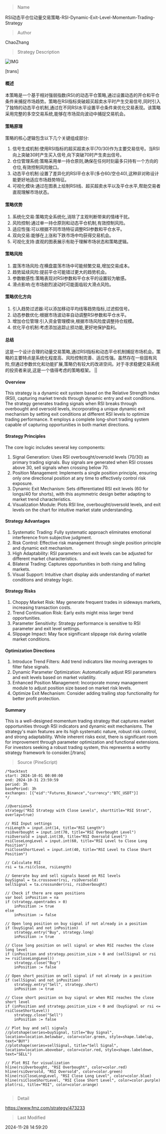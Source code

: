 
> Name

RSI动态平仓位动量交易策略-RSI-Dynamic-Exit-Level-Momentum-Trading-Strategy

> Author

ChaoZhang

> Strategy Description

![IMG](https://www.fmz.com/upload/asset/ac45c600fd979acd3f.png)

[trans]
#### 概述
本策略是一个基于相对强弱指数(RSI)的动态平仓策略,通过设置动态的开仓和平仓条件来捕捉市场趋势。策略在RSI指标突破超买超卖水平时产生交易信号,同时引入了独特的动态平仓机制,通过在不同RSI水平设置平仓条件来优化交易表现。该策略采用完整的多空交易系统,能够在市场双向波动中捕捉交易机会。

#### 策略原理
策略的核心逻辑包含以下几个关键组成部分:
1. 信号生成机制:使用RSI指标的超买超卖水平(70/30)作为主要交易信号。当RSI向上突破30时产生买入信号,向下突破70时产生卖出信号。
2. 仓位管理系统:策略采用单一持仓原则,确保在任何时刻最多只持有一个方向的仓位,有效控制风险敞口。
3. 动态平仓机制:设置了差异化的RSI平仓水平(多仓60/空仓40),这种非对称设计能更好地适应市场趋势特征。
4. 可视化模块:通过在图表上绘制RSI线、超买超卖水平以及平仓水平,帮助交易者直观理解市场状态。

#### 策略优势
1. 系统化交易:策略完全系统化,消除了主观判断带来的情绪干扰。
2. 风险控制:通过单一持仓原则和动态平仓机制,有效控制风险。
3. 适应性强:可以根据不同市场特征调整RSI参数和平仓水平。
4. 双向交易:能够在上涨和下跌市场中均获得交易机会。
5. 可视化支持:直观的图表展示有助于理解市场状态和策略逻辑。

#### 策略风险
1. 震荡市场风险:在横盘震荡市场中可能频繁交易,增加交易成本。
2. 趋势延续风险:提前平仓可能错过更大的趋势机会。
3. 参数敏感性:策略表现对RSI参数和平仓水平的设置较为敏感。
4. 滑点影响:在市场剧烈波动时可能面临较大滑点风险。

#### 策略优化方向
1. 引入趋势过滤器:可以添加移动平均线等趋势指标,过滤假信号。
2. 动态参数优化:根据市场波动率自动调整RSI参数和平仓水平。
3. 增加仓位管理:引入资金管理模块,根据市场风险度调整持仓规模。
4. 优化平仓机制:考虑添加追踪止损功能,更好地保护盈利。

#### 总结
这是一个设计合理的动量交易策略,通过RSI指标和动态平仓机制捕捉市场机会。策略的主要特点是系统化程度高、风险控制完善、适应性强。虽然存在一些固有风险,但通过参数优化和功能扩展,策略仍有较大的改进空间。对于寻求稳健交易系统的投资者来说,这是一个值得考虑的策略框架。 || 

#### Overview
This strategy is a dynamic exit system based on the Relative Strength Index (RSI), capturing market trends through dynamic entry and exit conditions. The strategy generates trading signals when RSI breaks through overbought and oversold levels, incorporating a unique dynamic exit mechanism by setting exit conditions at different RSI levels to optimize trading performance. It employs a complete long-short trading system capable of capturing opportunities in both market directions.

#### Strategy Principles
The core logic includes several key components:
1. Signal Generation: Uses RSI overbought/oversold levels (70/30) as primary trading signals. Buy signals are generated when RSI crosses above 30, sell signals when crossing below 70.
2. Position Management: Implements a single position principle, ensuring only one directional position at any time to effectively control risk exposure.
3. Dynamic Exit Mechanism: Sets differentiated RSI exit levels (60 for longs/40 for shorts), with this asymmetric design better adapting to market trend characteristics.
4. Visualization Module: Plots RSI line, overbought/oversold levels, and exit levels on the chart for intuitive market state understanding.

#### Strategy Advantages
1. Systematic Trading: Fully systematic approach eliminates emotional interference from subjective judgment.
2. Risk Control: Effective risk management through single position principle and dynamic exit mechanism.
3. High Adaptability: RSI parameters and exit levels can be adjusted for different market characteristics.
4. Bilateral Trading: Captures opportunities in both rising and falling markets.
5. Visual Support: Intuitive chart display aids understanding of market conditions and strategy logic.

#### Strategy Risks
1. Choppy Market Risk: May generate frequent trades in sideways markets, increasing transaction costs.
2. Trend Continuation Risk: Early exits might miss larger trend opportunities.
3. Parameter Sensitivity: Strategy performance is sensitive to RSI parameter and exit level settings.
4. Slippage Impact: May face significant slippage risk during volatile market conditions.

#### Optimization Directions
1. Introduce Trend Filters: Add trend indicators like moving averages to filter false signals.
2. Dynamic Parameter Optimization: Automatically adjust RSI parameters and exit levels based on market volatility.
3. Enhanced Position Management: Incorporate money management module to adjust position size based on market risk levels.
4. Optimize Exit Mechanism: Consider adding trailing stop functionality for better profit protection.

#### Summary
This is a well-designed momentum trading strategy that captures market opportunities through RSI indicators and dynamic exit mechanisms. The strategy's main features are its high systematic nature, robust risk control, and strong adaptability. While inherent risks exist, there is significant room for improvement through parameter optimization and functional extensions. For investors seeking a robust trading system, this represents a worthy strategy framework to consider.[/trans]



> Source (PineScript)

``` pinescript
/*backtest
start: 2024-10-01 00:00:00
end: 2024-10-31 23:59:59
period: 3h
basePeriod: 3h
exchanges: [{"eid":"Futures_Binance","currency":"BTC_USDT"}]
*/

//@version=5
strategy("RSI Strategy with Close Levels", shorttitle="RSI Strat", overlay=true)

// RSI Input settings
rsiLength = input.int(14, title="RSI Length")
rsiOverbought = input.int(70, title="RSI Overbought Level")
rsiOversold = input.int(30, title="RSI Oversold Level")
rsiCloseLongLevel = input.int(60, title="RSI Level to Close Long Position")
rsiCloseShortLevel = input.int(40, title="RSI Level to Close Short Position")

// Calculate RSI
rsi = ta.rsi(close, rsiLength)

// Generate buy and sell signals based on RSI levels
buySignal = ta.crossover(rsi, rsiOversold)
sellSignal = ta.crossunder(rsi, rsiOverbought)

// Check if there are open positions
var bool inPosition = na
if (strategy.opentrades > 0)
    inPosition := true
else
    inPosition := false

// Open long position on buy signal if not already in a position
if (buySignal and not inPosition)
    strategy.entry("Buy", strategy.long)
    inPosition := true

// Close long position on sell signal or when RSI reaches the close long level
if (inPosition and strategy.position_size > 0 and (sellSignal or rsi >= rsiCloseLongLevel))
    strategy.close("Buy")
    inPosition := false

// Open short position on sell signal if not already in a position
if (sellSignal and not inPosition)
    strategy.entry("Sell", strategy.short)
    inPosition := true

// Close short position on buy signal or when RSI reaches the close short level
if (inPosition and strategy.position_size < 0 and (buySignal or rsi <= rsiCloseShortLevel))
    strategy.close("Sell")
    inPosition := false

// Plot buy and sell signals
//plotshape(series=buySignal, title="Buy Signal", location=location.belowbar, color=color.green, style=shape.labelup, text="BUY")
//plotshape(series=sellSignal, title="Sell Signal", location=location.abovebar, color=color.red, style=shape.labeldown, text="SELL")

// Plot RSI for visualization
hline(rsiOverbought, "RSI Overbought", color=color.red)
hline(rsiOversold, "RSI Oversold", color=color.green)
hline(rsiCloseLongLevel, "RSI Close Long Level", color=color.blue)
hline(rsiCloseShortLevel, "RSI Close Short Level", color=color.purple)
plot(rsi, title="RSI", color=color.orange)


```

> Detail

https://www.fmz.com/strategy/473233

> Last Modified

2024-11-28 14:59:20
